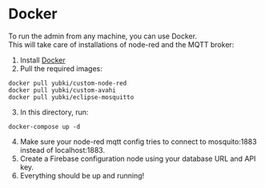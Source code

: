 # Docker #

To run the admin from any machine, you can use Docker.\
This will take care of installations of node-red and the MQTT broker:

1. Install [Docker](https://docs.docker.com/engine/install/)
2. Pull the required images:
```
docker pull yubki/custom-node-red
docker pull yubki/custom-avahi
docker pull yubki/eclipse-mosquitto
```
3. In this directory, run:
```
docker-compose up -d
```
4. Make sure your node-red mqtt config tries to connect to mosquito:1883 instead of localhost:1883.
5. Create a Firebase configuration node using your database URL and API key.
6. Everything should be up and running!
